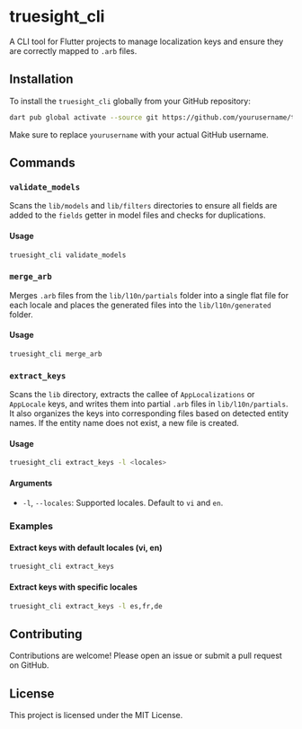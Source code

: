 # truesight_cli

A CLI tool for Flutter projects to manage localization keys and ensure they are correctly mapped to `.arb` files.

## Installation

To install the `truesight_cli` globally from your GitHub repository:

```bash
dart pub global activate --source git https://github.com/yourusername/truesight_cli.git
```

Make sure to replace `yourusername` with your actual GitHub username.

## Commands

### `validate_models`

Scans the `lib/models` and `lib/filters` directories to ensure all fields are added to the `fields` getter in model files and checks for duplications.

#### Usage

```bash
truesight_cli validate_models
```

### `merge_arb`

Merges `.arb` files from the `lib/l10n/partials` folder into a single flat file for each locale and places the generated files into the `lib/l10n/generated` folder.

#### Usage

```bash
truesight_cli merge_arb
```

### `extract_keys`

Scans the `lib` directory, extracts the callee of `AppLocalizations` or `AppLocale` keys, and writes them into partial `.arb` files in `lib/l10n/partials`. It also organizes the keys into corresponding files based on detected entity names. If the entity name does not exist, a new file is created.

#### Usage

```bash
truesight_cli extract_keys -l <locales>
```

#### Arguments

- `-l`, `--locales`: Supported locales. Default to `vi` and `en`.

### Examples

#### Extract keys with default locales (vi, en)

```bash
truesight_cli extract_keys
```

#### Extract keys with specific locales

```bash
truesight_cli extract_keys -l es,fr,de
```

## Contributing

Contributions are welcome! Please open an issue or submit a pull request on GitHub.

## License

This project is licensed under the MIT License.
